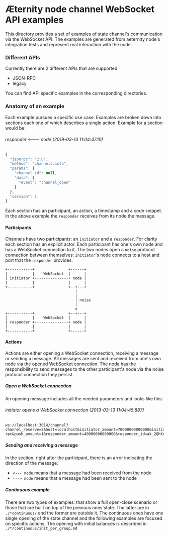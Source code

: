 # Æternity node channel WebSocket API examples

This directory provides a set of examples of state channel's communication via
the WebSocket API. The examples are generated from aeternity node's
integration tests and represent real interaction with the node.

### Different APIs

Currently there are 2 different APIs that are supported:
* JSON-RPC
* legacy

You can find API specific examples in the corresponding directories.

### Anatomy of an example

Each example pursues a specific use case. Examples are broken down into
sections each one of which describes a single action. Example for a section
would be:

###### responder <--- node (2019-03-13 11:04:47.10)
```javascript
{
  "jsonrpc": "2.0",
  "method": "channels.info",
  "params": {
    "channel_id": null,
    "data": {
      "event": "channel_open"
    }
  },
  "version": 1
}
```

Each section has an participant, an action, a timestamp and a code snippet. In
the above example the `responder` receives from its node the message.

#### Participants

Channels have two participants: an `initiator` and a `responder`. For clarity
each section has an explicit actor. Each participant has one's own node and
has a WebSocket connection to it. The two nodes open a `noise` protocol
connection between themselves: `initiator`'s node connects to a host and port
that the `responder` provides.

```
+-----------+               +------+
|           |    WebSocket  |      |
| initiator +---------------+ node |
|           |               |      |
+-----------+               +--+---+
                               |
                               |
                               | noise
                               |
                               v
+-----------+               +--+---+
|           |    WebSocket  |      |
| responder +---------------+ node |
|           |               |      |
+-----------+               +------+

```

#### Actions

Actions are either opening a WebSocket connection, receiving a message or
sending a message. All messages are sent and received from one's own node via
the opened WebSocket connection. The node has the responsibility to send
messages to the other participant's node via the noise protocol connection
they persist.

##### Open a WebSocket connection

An opening message includes all the needed parameters and looks like this:

###### initiator opens a WebSocket connection (2019-03-13 11:04:45.887)
```
ws://localhost:3014/channel?channel_reserve=2&host=localhost&initiator_amount=70000000000000&initiator_id=ak_HkRcJAFekttmTHyeZUQkAiqMRvTQ7h9ekQsHWFYMaoNw1JNWs&lock_period=10&port=12340&protocol=json-rpc&push_amount=1&responder_amount=40000000000000&responder_id=ak_2QhXumV8mm8Ni9ew5ZFsgcSysB9FtxjpqPWDSehgs7MJvFNoV3&role=initiator
```

##### Sending and receiving a message 
In the section, right after the participant, there is an arror indicating the
direction of the message:

* `<--- node` means that a message had been received from the node
* `---> node` means that a message had been sent to the node

##### Continuous example

There are two types of examples: that show a full open-close scenario or those
that are built on top of the previous ones'state. The latter are in `./*continuous/`
and the former are outside it. The continuous ones have one single opening of
the state channel and the following examples are focused on specific actions.
The opening with initial balances is described in
`./*/continuous/init_per_group.md`

